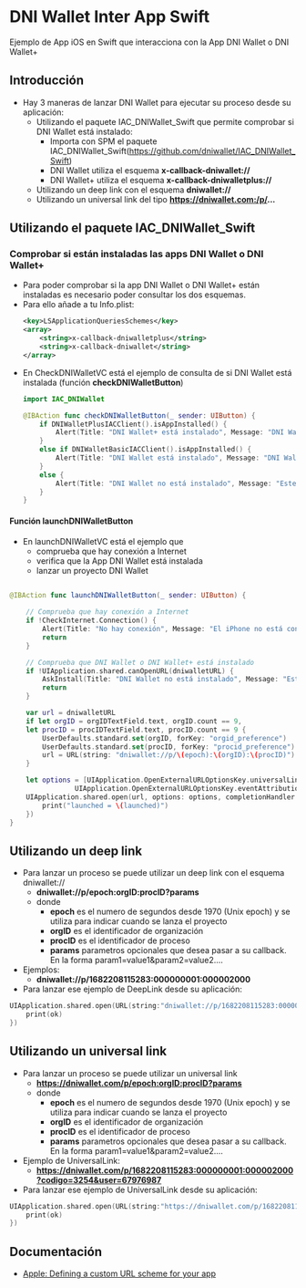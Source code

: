 # DNI Wallet Inter App Swift
Ejemplo de App iOS en Swift que interacciona con la App DNI Wallet o DNI Wallet+

## Introducción

* Hay 3 maneras de lanzar DNI Wallet para ejecutar su proceso desde su aplicación:
    * Utilizando el paquete IAC_DNIWallet_Swift que permite comprobar si DNI Wallet está instalado:
        * Importa con SPM el paquete IAC_DNIWallet_Swift(https://github.com/dniwallet/IAC_DNIWallet_Swift) 
        * DNI Wallet utiliza el esquema **x-callback-dniwallet://**
        * DNI Wallet+ utiliza el esquema **x-callback-dniwalletplus://**
    * Utilizando un deep link con el esquema **dniwallet://**
    * Utilizando un universal link del tipo **https://dniwallet.com:/p/...**


## Utilizando el paquete IAC_DNIWallet_Swift 

### Comprobar si están instaladas las apps DNI Wallet o DNI Wallet+
* Para poder comprobar si la app DNI Wallet o DNI Wallet+ están instaladas es necesario poder consultar los dos esquemas.
* Para ello añade a tu Info.plist:
    ```xml
    <key>LSApplicationQueriesSchemes</key>
    <array>
        <string>x-callback-dniwalletplus</string>
        <string>x-callback-dniwallet</string>
    </array>
    ```
* En CheckDNIWalletVC está el ejemplo de consulta de si DNI Wallet está instalada (función **checkDNIWalletButton**) 
    ```swift
    import IAC_DNIWallet
    
    @IBAction func checkDNIWalletButton(_ sender: UIButton) {
        if DNIWalletPlusIACClient().isAppInstalled() {
            Alert(Title: "DNI Wallet+ está instalado", Message: "DNI Wallet+ está instalado en este iPhone")
        }
        else if DNIWalletBasicIACClient().isAppInstalled() {
            Alert(Title: "DNI Wallet está instalado", Message: "DNI Wallet está instalado en este iPhone")
        }
        else {
            Alert(Title: "DNI Wallet no está instalado", Message: "Este iPhone no tiene instalado DNI Wallet ni DNI Wallet+")
        }
    }
    ```

#### Función launchDNIWalletButton
* En launchDNIWalletVC está el ejemplo que 
    * comprueba que hay conexión a Internet
    * verifica que la App DNI Wallet está instalada 
    * lanzar un proyecto DNI Wallet 

```swift

@IBAction func launchDNIWalletButton(_ sender: UIButton) {
    
    // Comprueba que hay conexión a Internet
    if !CheckInternet.Connection() {
        Alert(Title: "No hay conexión", Message: "El iPhone no está conectado a Internet")
        return
    }

    // Comprueba que DNI Wallet o DNI Wallet+ está instalado
    if !UIApplication.shared.canOpenURL(dniwalletURL) {
        AskInstall(Title: "DNI Wallet no está instalado", Message: "Este iPhone no tiene instalado DNI Wallet ni DNI Wallet+. ¿Desea instalar DNI Wallet?")
        return
    }

    var url = dniwalletURL
    if let orgID = orgIDTextField.text, orgID.count == 9,
    let procID = procIDTextField.text, procID.count == 9 {
        UserDefaults.standard.set(orgID, forKey: "orgid_preference")
        UserDefaults.standard.set(procID, forKey: "procid_preference")
        url = URL(string: "dniwallet://p/\(epoch):\(orgID):\(procID)")!
    }

    let options = [UIApplication.OpenExternalURLOptionsKey.universalLinksOnly: false,
                UIApplication.OpenExternalURLOptionsKey.eventAttribution: true]
    UIApplication.shared.open(url, options: options, completionHandler: { launched in
        print("launched = \(launched)")
    })
}

```

## Utilizando un deep link 
* Para lanzar un proceso se puede utilizar un deep link con el esquema dniwallet://
    * **dniwallet://p/epoch:orgID:procID?params** 
    * donde
        * **epoch** es el numero de segundos desde 1970 (Unix epoch) y se utiliza para indicar cuando se lanza el proyecto
        * **orgID** es el identificador de organización
        * **procID** es el identificador de proceso
        * **params** parametros opcionales que desea pasar a su callback. En la forma param1=value1&param2=value2....
* Ejemplos:
    * **dniwallet://p/1682208115283:000000001:000002000**
* Para lanzar ese ejemplo de DeepLink desde su aplicación:
```swift
UIApplication.shared.open(URL(string:"dniwallet://p/1682208115283:000000001:000002000")!, completionHandler: { ok in
    print(ok)
})
```                


## Utilizando un universal link 
* Para lanzar un proceso se puede utilizar un universal link 
    * **https://dniwallet.com/p/epoch:orgID:procID?params** 
    * donde
        * **epoch** es el numero de segundos desde 1970 (Unix epoch) y se utiliza para indicar cuando se lanza el proyecto
        * **orgID** es el identificador de organización
        * **procID** es el identificador de proceso
        * **params** parametros opcionales que desea pasar a su callback. En la forma param1=value1&param2=value2....
* Ejemplo de UniversalLink:
    * **https://dniwallet.com/p/1682208115283:000000001:000002000?codigo=3254&user=67976987**
* Para lanzar ese ejemplo de UniversalLink desde su aplicación:
```swift
UIApplication.shared.open(URL(string:"https://dniwallet.com/p/1682208115283:000000001:000002000?codigo=3254&user=67976987")!, completionHandler: { ok in
    print(ok)
})
```                


## Documentación
* [Apple: Defining a custom URL scheme for your app](https://developer.apple.com/documentation/xcode/defining-a-custom-url-scheme-for-your-app) 
